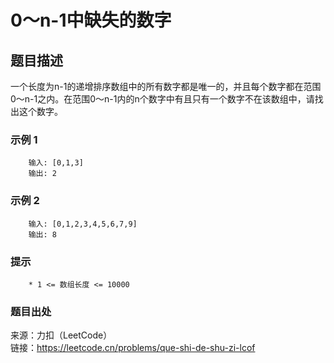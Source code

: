 # 0～n-1中缺失的数字

## 题目描述

一个长度为n-1的递增排序数组中的所有数字都是唯一的，并且每个数字都在范围0～n-1之内。在范围0～n-1内的n个数字中有且只有一个数字不在该数组中，请找出这个数字。

### 示例 1

```text
    输入: [0,1,3]
    输出: 2
```

### 示例 2

```text
    输入: [0,1,2,3,4,5,6,7,9]
    输出: 8
```

### 提示

```text
    * 1 <= 数组长度 <= 10000
```

### 题目出处

来源：力扣（LeetCode）  
链接：<https://leetcode.cn/problems/que-shi-de-shu-zi-lcof>
